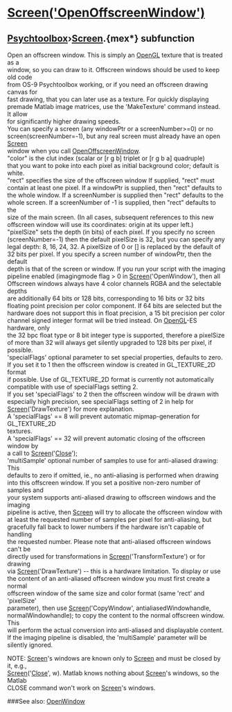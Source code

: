 # [Screen('OpenOffscreenWindow')](Screen-OpenOffscreenWindow) 
## [Psychtoolbox](Pyschtoolbox)&#8250;[Screen](Screen).{mex*} subfunction


Open an offscreen window. This is simply an [OpenGL](OpenGL) texture that is treated as a  
window, so you can draw to it. Offscreen windows should be used to keep old code  
from OS-9 Psychtoolbox working, or if you need an offscreen drawing canvas for  
fast drawing, that you can later use as a texture. For quickly displaying  
premade Matlab image matrices, use the 'MakeTexture' command instead. It allow  
for significantly higher drawing speeds.  
You can specify a screen (any windowPtr or a screenNumber\>=0) or no  
screen(screenNumber=-1), but any real screen must already have an open [Screen](Screen)  
window when you call [OpenOffscreenWindow](OpenOffscreenWindow).  
"color" is the clut index (scalar or [r g b] triplet or [r g b a] quadruple)  
that you want to poke into each pixel as initial background color; default is  
white.  
"rect" specifies the size of the offscreen window If supplied, "rect" must  
contain at least one pixel. If a windowPtr is supplied, then "rect" defaults to  
the whole window. If a screenNumber is supplied then "rect" defaults to the  
whole screen. If a screenNumber of -1 is supplied, then "rect" defaults to the  
size of the main screen. (In all cases, subsequent references to this new  
offscreen window will use its coordinates: origin at its upper left.)  
"pixelSize" sets the depth (in bits) of each pixel. If you specify no screen  
(screenNumber=-1) then the default pixelSize is 32, but you can specify any  
legal depth: 8, 16, 24, 32. A pixelSize of 0 or [] is replaced by the default of  
32 bits per pixel. If you specify a screen number of windowPtr, then the default  
depth is that of the screen or window. If you run your script with the imaging  
pipeline enabled (imagingmode flag \> 0 in [Screen](Screen)('OpenWindow'), then all  
Offscreen windows always have 4 color channels RGBA and the selectable depths  
are additionally 64 bits or 128 bits, corresponding to 16 bits or 32 bits  
floating point precision per color component. If 64 bits are selected but the  
hardware does not support this in float precision, a 15 bit precision per color  
channel signed integer format will be tried instead. On [OpenGL](OpenGL)-ES hardware, only  
the 32 bpc float type or 8 bit integer type is supported, therefore a pixelSize  
of more than 32 will always get silently upgraded to 128 bits per pixel, if  
possible.  
'specialFlags' optional parameter to set special properties, defaults to zero.  
If you set it to 1 then the offscreen window is created in GL\_TEXTURE\_2D format  
if possible. Use of GL\_TEXTURE\_2D format is currently not automatically  
compatible with use of specialFlags setting 2.  
If you set 'specialFlags' to 2 then the offscreen window will be drawn with  
especially high precision, see specialFlags setting of 2 in help for  
[Screen](Screen)('DrawTexture') for more explanation.  
A 'specialFlags' == 8 will prevent automatic mipmap-generation for GL\_TEXTURE\_2D  
textures.  
A 'specialFlags' == 32 will prevent automatic closing of the offscreen window by  
a call to [Screen](Screen)('[Close](Close)');  
'multiSample' optional number of samples to use for anti-aliased drawing: This  
defaults to zero if omitted, ie., no anti-aliasing is performed when drawing  
into this offscreen window. If you set a positive non-zero number of samples and  
your system supports anti-aliased drawing to offscreen windows and the imaging  
pipeline is active, then [Screen](Screen) will try to allocate the offscreen window with  
at least the requested number of samples per pixel for anti-aliasing, but  
gracefully fall back to lower numbers if the hardware isn't capable of handling  
the requested number. Please note that anti-aliased offscreen windows can't be  
directly used for transformations in [Screen](Screen)('TransformTexture') or for drawing  
via [Screen](Screen)('DrawTexture') -- this is a hardware limitation. To display or use  
the content of an anti-aliased offscreen window you must first create a normal  
offscreen window of the same size and color format (same 'rect' and 'pixelSize'  
parameter), then use [Screen](Screen)('CopyWindow', antialiasedWindowhandle,  
normalWindowhandle); to copy the content to the normal offscreen window. This  
will perform the actual conversion into anti-aliased and displayable content.  
If the imaging pipeline is disabled, the 'multiSample' parameter will be  
silently ignored.  
  
NOTE: [Screen](Screen)'s windows are known only to [Screen](Screen) and must be closed by it, e.g.,  
[Screen](Screen)('[Close](Close)', w). Matlab knows nothing about [Screen](Screen)'s windows, so the Matlab  
CLOSE command won't work on [Screen](Screen)'s windows.   


###See also:
[OpenWindow](Screen-OpenWindow)
